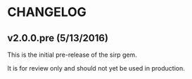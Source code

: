 # CHANGELOG

## v2.0.0.pre (5/13/2016)

This is the initial pre-release of the sirp gem.

It is for review only and should not yet be used in production.
